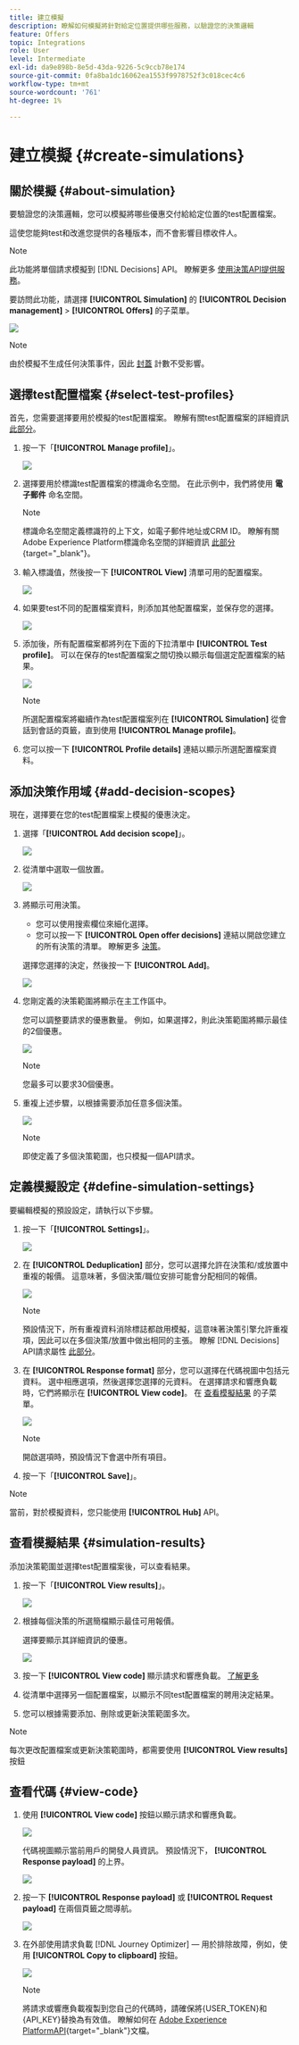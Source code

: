 ```yaml
---
title: 建立模擬
description: 瞭解如何模擬將針對給定位置提供哪些服務，以驗證您的決策邏輯
feature: Offers
topic: Integrations
role: User
level: Intermediate
exl-id: da9e898b-8e5d-43da-9226-5c9ccb78e174
source-git-commit: 0fa8ba1dc16062ea1553f9978752f3c018cec4c6
workflow-type: tm+mt
source-wordcount: '761'
ht-degree: 1%

---
```


# 建立模擬 {#create-simulations}

## 關於模擬 {#about-simulation}

要驗證您的決策邏輯，您可以模擬將哪些優惠交付給給定位置的test配置檔案。

<!--Simulation allows you to view the results of offer decisions as a selected profile.-->

這使您能夠test和改進您提供的各種版本，而不會影響目標收件人。

>[!NOTE]
>
>此功能將單個請求模擬到 [!DNL Decisions] API。 瞭解更多 [使用決策API提供服務](../api-reference/decisions-api/deliver-offers.md)。

要訪問此功能，請選擇 **[!UICONTROL Simulation]** 的 **[!UICONTROL Decision management]** > **[!UICONTROL Offers]** 的子菜單。

![](../assets/offers_simulation-tab.png)

>[!NOTE]
>
>由於模擬不生成任何決策事件，因此 [封蓋](../offer-library/creating-personalized-offers.md#capping) 計數不受影響。

<!--
➡️ [Discover this feature in video](#video)
-->

## 選擇test配置檔案 {#select-test-profiles}

首先，您需要選擇要用於模擬的test配置檔案。 瞭解有關test配置檔案的詳細資訊 [此部分](../../segment/creating-test-profiles.md)。

1. 按一下「**[!UICONTROL Manage profile]**」。

   ![](../assets/offers_simulation-manage-profile.png)

1. 選擇要用於標識test配置檔案的標識命名空間。 在此示例中，我們將使用 **電子郵件** 命名空間。

   >[!NOTE]
   >
   >標識命名空間定義標識符的上下文，如電子郵件地址或CRM ID。 瞭解有關Adobe Experience Platform標識命名空間的詳細資訊 [此部分](../../segment/get-started-identity.md){target=&quot;_blank&quot;}。

1. 輸入標識值，然後按一下 **[!UICONTROL View]** 清單可用的配置檔案。

   ![](../assets/offers_simulation-add-profile.png)

1. 如果要test不同的配置檔案資料，則添加其他配置檔案，並保存您的選擇。

   ![](../assets/offers_simulation-save-profiles.png)

1. 添加後，所有配置檔案都將列在下面的下拉清單中 **[!UICONTROL Test profile]**。 可以在保存的test配置檔案之間切換以顯示每個選定配置檔案的結果。

   ![](../assets/offers_simulation-saved-profiles.png)

   >[!NOTE]
   >
   >所選配置檔案將繼續作為test配置檔案列在 **[!UICONTROL Simulation]** 從會話到會話的頁籤，直到使用 **[!UICONTROL Manage profile]**。

1. 您可以按一下 **[!UICONTROL Profile details]** 連結以顯示所選配置檔案資料。

<!--Learn more on [selecting test profiles](messages/preview.md#select-test-profiles)-->

## 添加決策作用域 {#add-decision-scopes}

現在，選擇要在您的test配置檔案上模擬的優惠決定。

1. 選擇「**[!UICONTROL Add decision scope]**」。

   ![](../assets/offers_simulation-add-decision.png)

1. 從清單中選取一個放置。

   ![](../assets/offers_simulation-add-decision-scope.png)

1. 將顯示可用決策。

   * 您可以使用搜索欄位來細化選擇。
   * 您可以按一下 **[!UICONTROL Open offer decisions]** 連結以開啟您建立的所有決策的清單。 瞭解更多 [決策](create-offer-activities.md)。

   選擇您選擇的決定，然後按一下 **[!UICONTROL Add]**。

   ![](../assets/offers_simulation-add-decision-scope-add.png)

1. 您剛定義的決策範圍將顯示在主工作區中。

   您可以調整要請求的優惠數量。 例如，如果選擇2，則此決策範圍將顯示最佳的2個優惠。

   ![](../assets/offers_simulation-request-offer.png)

   >[!NOTE]
   >
   >您最多可以要求30個優惠。

1. 重複上述步驟，以根據需要添加任意多個決策。

   ![](../assets/offers_simulation-add-more-decisions.png)

   >[!NOTE]
   >
   >即使定義了多個決策範圍，也只模擬一個API請求。

## 定義模擬設定 {#define-simulation-settings}

要編輯模擬的預設設定，請執行以下步驟。

1. 按一下「**[!UICONTROL Settings]**」。

   ![](../assets/offers_simulation-settings.png)

1. 在 **[!UICONTROL Deduplication]** 部分，您可以選擇允許在決策和/或放置中重複的報價。 這意味著，多個決策/職位安排可能會分配相同的報價。

   ![](../assets/offers_simulation-settings-deduplication.png)

   >[!NOTE]
   >
   >預設情況下，所有重複資料消除標誌都啟用模擬，這意味著決策引擎允許重複項，因此可以在多個決策/放置中做出相同的主張。 瞭解 [!DNL Decisions] API請求屬性 [此部分](../api-reference/decisions-api/deliver-offers.md)。

1. 在 **[!UICONTROL Response format]** 部分，您可以選擇在代碼視圖中包括元資料。 選中相應選項，然後選擇您選擇的元資料。 在選擇請求和響應負載時，它們將顯示在 **[!UICONTROL View code]**。 在 [查看模擬結果](#simulation-results) 的子菜單。

   ![](../assets/offers_simulation-settings-response-format.png)

   >[!NOTE]
   >
   >開啟選項時，預設情況下會選中所有項目。

1. 按一下「**[!UICONTROL Save]**」。

>[!NOTE]
>
>當前，對於模擬資料，您只能使用 **[!UICONTROL Hub]** API。

<!--
In the **[!UICONTROL API for simulation]** section, select the API you want to use: **[!UICONTROL Hub]** or **[!UICONTROL Edge]**.
Hub and Edge are two different end points for simulation data.

In the **[!UICONTROL Context data]** section, you can add as many elements as needed.

    >[!NOTE]
    >
    >This section is hidden if you select Edge API in the section above. Hub allows the use of Context data, Edge does not.

Context data allows the user to add contextual data that could affect the simulation score.
For instance, let's say the customer has an offer for a discount on ice cream. In the rules for that offer, it can have logic that would rank it higher when the temperature is above 80 degrees. In simulation, the user could add context data: temperature=65 and that offer would rank lower, of they could add temperature=95 and that would rank higher.
-->

## 查看模擬結果 {#simulation-results}

添加決策範圍並選擇test配置檔案後，可以查看結果。

1. 按一下「**[!UICONTROL View results]**」。

   ![](../assets/offers_simulation-view-results.png)

1. 根據每個決策的所選簡檔顯示最佳可用報價。

   選擇要顯示其詳細資訊的優惠。

   ![](../assets/offers_simulation-offer-details.png)

1. 按一下 **[!UICONTROL View code]** 顯示請求和響應負載。 [了解更多](#view-code)

1. 從清單中選擇另一個配置檔案，以顯示不同test配置檔案的聘用決定結果。

1. 您可以根據需要添加、刪除或更新決策範圍多次。

>[!NOTE]
>
>每次更改配置檔案或更新決策範圍時，都需要使用 **[!UICONTROL View results]** 按鈕

## 查看代碼 {#view-code}

1. 使用 **[!UICONTROL View code]** 按鈕以顯示請求和響應負載。

   ![](../assets/offers_simulation-view-code.png)

   代碼視圖顯示當前用戶的開發人員資訊。 預設情況下， **[!UICONTROL Response payload]** 的上界。

   ![](../assets/offers_simulation-request-payload.png)

1. 按一下 **[!UICONTROL Response payload]** 或 **[!UICONTROL Request payload]** 在兩個頁籤之間導航。

   ![](../assets/offers_simulation-response-payload.png)

1. 在外部使用請求負載 [!DNL Journey Optimizer]  — 用於排除故障，例如，使用 **[!UICONTROL Copy to clipboard]** 按鈕。

   ![](../assets/offers_simulation-copy-payload.png)

   <!--You cannot copy the response payload. ACTUALLY YES YOU CAN > to confirm with PM/dev? -->

   >[!NOTE]
   >
   >將請求或響應負載複製到您自己的代碼時，請確保將{USER_TOKEN}和{API_KEY}替換為有效值。 瞭解如何在 [Adobe Experience PlatformAPI](https://experienceleague.adobe.com/docs/experience-platform/landing/platform-apis/api-authentication.html){target=&quot;_blank&quot;}文檔。

